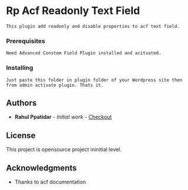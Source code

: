 # Rp Acf Readonly Text Field
```
This plugin add readonly and disable properties to acf text field.
```

### Prerequisites
```
Need Advanced Constom Field Plugin installed and acitvated.
```

### Installing
```
Just paste this folder in plugin folder of your Wordpress site then from admin activate plugin. Thats it.
```

## Authors

* **Rahul Ppatidar** - *Initial work* - [Checkout](https://github.com/rahulppatidar)

## License

This project is opensource project ininitial level.

## Acknowledgments

* Thanks to acf documentation
